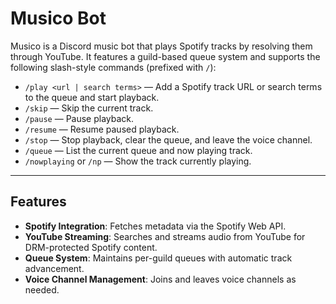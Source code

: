 # Musico Bot

Musico is a Discord music bot that plays Spotify tracks by resolving them through YouTube. It features a guild-based queue system and supports the following slash-style commands (prefixed with `/`):

- `/play <url | search terms>` — Add a Spotify track URL or search terms to the queue and start playback.  
- `/skip` — Skip the current track.  
- `/pause` — Pause playback.  
- `/resume` — Resume paused playback.  
- `/stop` — Stop playback, clear the queue, and leave the voice channel.  
- `/queue` — List the current queue and now playing track.  
- `/nowplaying` or `/np` — Show the track currently playing.

---

## Features

- **Spotify Integration**: Fetches metadata via the Spotify Web API.  
- **YouTube Streaming**: Searches and streams audio from YouTube for DRM-protected Spotify content.  
- **Queue System**: Maintains per-guild queues with automatic track advancement.  
- **Voice Channel Management**: Joins and leaves voice channels as needed.